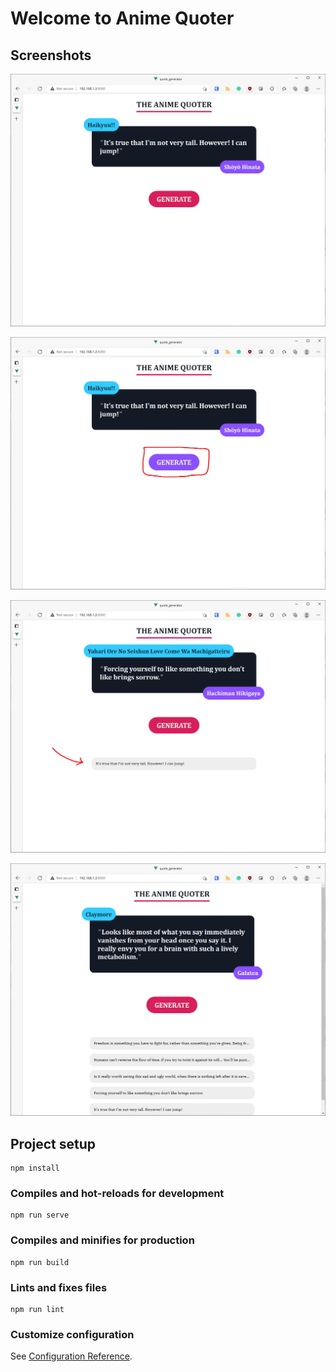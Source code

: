 # Welcome to Anime Quoter

## Screenshots
![](ss/Screenshot%202021-07-25%20154853.png)


![](ss/Screenshot%202021-07-25%20154932.png)


![](ss/Screenshot%202021-07-25%20155005.png)


![](ss/Screenshot%202021-07-25%20155032.png)


## Project setup
```
npm install
```

### Compiles and hot-reloads for development
```
npm run serve
```

### Compiles and minifies for production
```
npm run build
```

### Lints and fixes files
```
npm run lint
```

### Customize configuration
See [Configuration Reference](https://cli.vuejs.org/config/).
